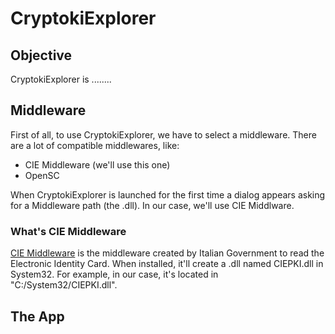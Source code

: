 # CryptokiExplorer

## Objective

CryptokiExplorer is ........

## Middleware

First of all, to use CryptokiExplorer, we have to select a middleware.
There are a lot of compatible middlewares, like:

- CIE Middleware (we'll use this one)
- OpenSC

When CryptokiExplorer is launched for the first time a dialog appears asking for a Middleware path (the .dll). In our case, we'll use CIE Middlware.

### What's CIE Middleware

[CIE Middleware](https://www.cartaidentita.interno.gov.it/fornitori-di-servizi/documentaziosne-middleware-cie/) is the middleware created by Italian Government to read the Electronic Identity Card.
When installed, it'll create a .dll named CIEPKI.dll in System32.
For example, in our case, it's located in "C:/System32/CIEPKI.dll".

## The App
